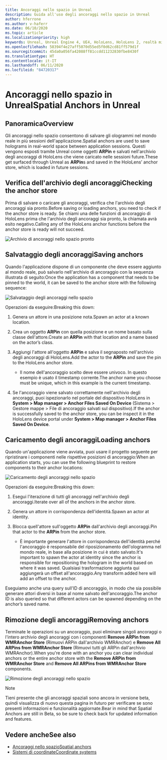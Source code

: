 ```yaml
---
title: Ancoraggi nello spazio in Unreal
description: Guida all'uso degli ancoraggi nello spazio in Unreal
author: hferrone
ms.author: v-haferr
ms.date: 06/10/2020
ms.topic: article
ms.localizationpriority: high
keywords: Unreal, Unreal Engine 4, UE4, HoloLens, HoloLens 2, realtà mista, sviluppo, funzionalità, documentazione, guide, ologrammi, ancoraggi nello spazio
ms.openlocfilehash: 58394f4e27aff5070d55ed5f0d62cd81ff579d1f
ms.sourcegitcommit: 45da0a056fa42088ff81ccdd11232830fbe8430f
ms.translationtype: HT
ms.contentlocale: it-IT
ms.lasthandoff: 06/11/2020
ms.locfileid: "84720317"
---
```

# <a name="spatial-anchors-in-unreal"></a><span data-ttu-id="8ca55-104">Ancoraggi nello spazio in Unreal</span><span class="sxs-lookup"><span data-stu-id="8ca55-104">Spatial Anchors in Unreal</span></span>

## <a name="overview"></a><span data-ttu-id="8ca55-105">Panoramica</span><span class="sxs-lookup"><span data-stu-id="8ca55-105">Overview</span></span>

<span data-ttu-id="8ca55-106">Gli ancoraggi nello spazio consentono di salvare gli ologrammi nel mondo reale in più sessioni dell'applicazione.</span><span class="sxs-lookup"><span data-stu-id="8ca55-106">Spatial anchors are used to save holograms in real-world space between application sessions.</span></span>  <span data-ttu-id="8ca55-107">Questi vengono esposti tramite Unreal come oggetti **ARPin** e salvati nell'archivio degli ancoraggi di HoloLens che viene caricato nelle sessioni future.</span><span class="sxs-lookup"><span data-stu-id="8ca55-107">These get surfaced through Unreal as **ARPin**s and saved in the HoloLens’ anchor store, which is loaded in future sessions.</span></span> 

## <a name="checking-the-anchor-store"></a><span data-ttu-id="8ca55-108">Verifica dell'archivio degli ancoraggi</span><span class="sxs-lookup"><span data-stu-id="8ca55-108">Checking the anchor store</span></span>

<span data-ttu-id="8ca55-109">Prima di salvare o caricare gli ancoraggi, verifica che l'archivio degli ancoraggi sia pronto.</span><span class="sxs-lookup"><span data-stu-id="8ca55-109">Before saving or loading anchors, you need to check if the anchor store is ready.</span></span>  <span data-ttu-id="8ca55-110">Se chiami una delle funzioni di ancoraggio di HoloLens prima che l'archivio degli ancoraggi sia pronto, la chiamata avrà esito negativo.</span><span class="sxs-lookup"><span data-stu-id="8ca55-110">Calling any of the HoloLens anchor functions before the anchor store is ready will not succeed.</span></span>  

![Archivio di ancoraggi nello spazio pronto](images/unreal-spatialanchors-store-ready.PNG)

## <a name="saving-anchors"></a><span data-ttu-id="8ca55-112">Salvataggio degli ancoraggi</span><span class="sxs-lookup"><span data-stu-id="8ca55-112">Saving anchors</span></span>

<span data-ttu-id="8ca55-113">Quando l'applicazione dispone di un componente che deve essere aggiunto al mondo reale, può salvarlo nell'archivio di ancoraggio con la sequenza illustrata di seguito:</span><span class="sxs-lookup"><span data-stu-id="8ca55-113">Once the application has a component that needs to be pinned to the world, it can be saved to the anchor store with the following sequence:</span></span> 

![Salvataggio degli ancoraggi nello spazio](images/unreal-spatialanchors-save.PNG)

<span data-ttu-id="8ca55-115">Operazioni da eseguire:</span><span class="sxs-lookup"><span data-stu-id="8ca55-115">Breaking this down:</span></span>
1. <span data-ttu-id="8ca55-116">Genera un attore in una posizione nota.</span><span class="sxs-lookup"><span data-stu-id="8ca55-116">Spawn an actor at a known location.</span></span>
2. <span data-ttu-id="8ca55-117">Crea un oggetto **ARPin** con quella posizione e un nome basato sulla classe dell'attore.</span><span class="sxs-lookup"><span data-stu-id="8ca55-117">Create an **ARPin** with that location and a name based on the actor’s class.</span></span> 
3. <span data-ttu-id="8ca55-118">Aggiungi l'attore all'oggetto **ARPin** e salva il segnaposto nell'archivio degli ancoraggi di HoloLens.</span><span class="sxs-lookup"><span data-stu-id="8ca55-118">Add the actor to the **ARPin** and save the pin to the HoloLens anchor store.</span></span>  
    * <span data-ttu-id="8ca55-119">Il nome dell'ancoraggio scelto deve essere univoco. In questo esempio è usato il timestamp corrente.</span><span class="sxs-lookup"><span data-stu-id="8ca55-119">The anchor name you choose must be unique, which in this example is the current timestamp.</span></span> 

4. <span data-ttu-id="8ca55-120">Se l'ancoraggio viene salvato correttamente nell'archivio degli ancoraggi, puoi ispezionarlo nel portale del dispositivo HoloLens in **System > Map manager > Anchor Files Saved On Device** (Sistema > Gestore mappe > File di ancoraggio salvati sul dispositivo).</span><span class="sxs-lookup"><span data-stu-id="8ca55-120">If the anchor is successfully saved to the anchor store, you can be inspect it in the HoloLens device portal under **System > Map manager > Anchor Files Saved On Device**.</span></span> 

## <a name="loading-anchors"></a><span data-ttu-id="8ca55-121">Caricamento degli ancoraggi</span><span class="sxs-lookup"><span data-stu-id="8ca55-121">Loading anchors</span></span>

<span data-ttu-id="8ca55-122">Quando un'applicazione viene avviata, puoi usare il progetto seguente per ripristinare i componenti nelle rispettive posizioni di ancoraggio:</span><span class="sxs-lookup"><span data-stu-id="8ca55-122">When an application starts, you can use the following blueprint to restore components to their anchor locations:</span></span>

![Caricamento degli ancoraggi nello spazio](images/unreal-spatialanchors-load.PNG)

<span data-ttu-id="8ca55-124">Operazioni da eseguire:</span><span class="sxs-lookup"><span data-stu-id="8ca55-124">Breaking this down:</span></span>
1. <span data-ttu-id="8ca55-125">Esegui l'iterazione di tutti gli ancoraggi nell'archivio degli ancoraggi.</span><span class="sxs-lookup"><span data-stu-id="8ca55-125">Iterate over all of the anchors in the anchor store.</span></span> 
2. <span data-ttu-id="8ca55-126">Genera un attore in corrispondenza dell'identità.</span><span class="sxs-lookup"><span data-stu-id="8ca55-126">Spawn an actor at identity.</span></span>
3. <span data-ttu-id="8ca55-127">Blocca quell'attore sull'oggetto **ARPin** dall'archivio degli ancoraggi.</span><span class="sxs-lookup"><span data-stu-id="8ca55-127">Pin that actor to the **ARPin** from the anchor store.</span></span>  

    * <span data-ttu-id="8ca55-128">È importante generare l'attore in corrispondenza dell'identità perché l'ancoraggio è responsabile del riposizionamento dell'ologramma nel mondo reale, in base alla posizione in cui è stato salvato.</span><span class="sxs-lookup"><span data-stu-id="8ca55-128">It's important to spawn the actor at identity since the anchor is responsible for repositioning the hologram in the world based on where it was saved.</span></span> <span data-ttu-id="8ca55-129">Qualsiasi trasformazione aggiunta qui aggiungerà un offset all'ancoraggio.</span><span class="sxs-lookup"><span data-stu-id="8ca55-129">Any transform added here will add an offset to the anchor.</span></span> 

<span data-ttu-id="8ca55-130">Eseguiamo anche una query sull'ID di ancoraggio, in modo che sia possibile generare attori diversi in base al nome salvato dell'ancoraggio.</span><span class="sxs-lookup"><span data-stu-id="8ca55-130">The anchor ID is also queried so that different actors can be spawned depending on the anchor’s saved name.</span></span> 

## <a name="removing-anchors"></a><span data-ttu-id="8ca55-131">Rimozione degli ancoraggi</span><span class="sxs-lookup"><span data-stu-id="8ca55-131">Removing anchors</span></span> 

<span data-ttu-id="8ca55-132">Terminate le operazioni su un ancoraggio, puoi eliminare singoli ancoraggi o l'intero archivio degli ancoraggi con i componenti **Remove ARPin from WMRAnchor Store** (Rimuovi ARPin dall'archivio WMRAnchor) e **Remove All ARPins from WMRAnchor Store** (Rimuovi tutti gli ARPin dall'archivio WMRAnchor).</span><span class="sxs-lookup"><span data-stu-id="8ca55-132">When you're done with an anchor you can clear individual anchors or the entire anchor store with the **Remove ARPin from WMRAnchor Store** and **Remove All ARPins from WMRAnchor Store** components.</span></span>

![Rimozione degli ancoraggi nello spazio](images/unreal-spatialanchors-remove.PNG)

> [!NOTE]
> <span data-ttu-id="8ca55-134">Tieni presente che gli ancoraggi spaziali sono ancora in versione beta, quindi visualizza di nuovo questa pagina in futuro per verificare se sono presenti informazioni e funzionalità aggiornate.</span><span class="sxs-lookup"><span data-stu-id="8ca55-134">Bear in mind that Spatial Anchors are still in Beta, so be sure to check back for updated information and features.</span></span>

## <a name="see-also"></a><span data-ttu-id="8ca55-135">Vedere anche</span><span class="sxs-lookup"><span data-stu-id="8ca55-135">See also</span></span>
* [<span data-ttu-id="8ca55-136">Ancoraggi nello spazio</span><span class="sxs-lookup"><span data-stu-id="8ca55-136">Spatial anchors</span></span>](spatial-anchors.md)
* [<span data-ttu-id="8ca55-137">Sistemi di coordinate</span><span class="sxs-lookup"><span data-stu-id="8ca55-137">Coordinate systems</span></span>](coordinate-systems.md)
